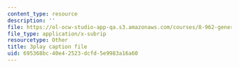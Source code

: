 ```yaml
---
content_type: resource
description: ''
file: https://ol-ocw-studio-app-qa.s3.amazonaws.com/courses/8-962-general-relativity-spring-2020/695368bc40e42523dcfd5e9983a16a60_h9xaoGkyHwg.srt
file_type: application/x-subrip
resourcetype: Other
title: 3play caption file
uid: 695368bc-40e4-2523-dcfd-5e9983a16a60
---
```

